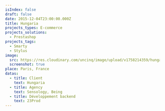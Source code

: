 ```yaml
---
isIndex: false
draft: false
date: 2015-12-04T23:00:00.000Z
title: Hungaria
projects_types: E-commerce
projects_solutions:
  - Prestashop
projects_tags:
  - Smarty
  - Stylus
image:
  src: https://res.cloudinary.com/uncinq/image/upload/v1758214359/hungaria_ix02dz.png
  screenshot: true
place: Paris, France
datas:
  - title: Client
    text: Hungaria
  - title: Agency
    text: Sensology, Being
  - title: Développement backend
    text: 23Prod
---
```

